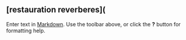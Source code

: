 ## [restauration reverberes]( 

Enter text in [Markdown](http://daringfireball.net/projects/markdown/). Use the toolbar above, or click the **?** button for formatting help.
